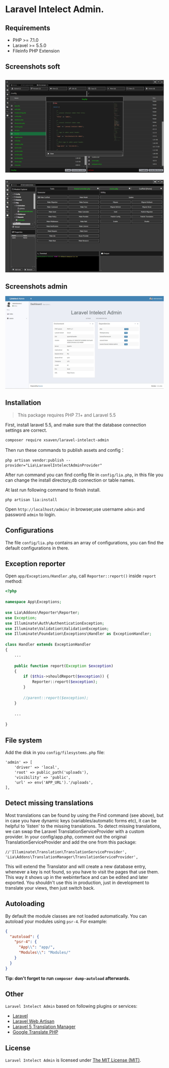 <p align="center"><h1>Laravel Intelect Admin.</h1></p>

Requirements
------------
 - PHP >= 7.1.0
 - Laravel >= 5.5.0
 - Fileinfo PHP Extension

Screenshots soft
------------

![LIA-Soft](https://raw.githubusercontent.com/Xsaven/laravel-intelect-admin/master/docs/screenshot-soft-filemanager.jpg)
------------
![LIA-Soft](https://raw.githubusercontent.com/Xsaven/laravel-intelect-admin/master/docs/screenshot-soft-module.jpg)

Screenshots admin
------------
![LIA-Admin](https://raw.githubusercontent.com/Xsaven/laravel-intelect-admin/master/docs/screenshot-admin.jpg)

Installation
------------
> This package requires PHP 7.1+ and Laravel 5.5

First, install laravel 5.5, and make sure that the database connection settings are correct.

```
composer require xsaven/laravel-intelect-admin
```

Then run these commands to publish assets and config：
```
php artisan vendor:publish --provider="Lia\LaravelIntelectAdminProvider"
```
After run command you can find config file in `config/lia.php`, in this file you can change the install directory,db connection or table names.

At last run following command to finish install. 
```
php artisan lia:install
```

Open `http://localhost/admin/` in browser,use username `admin` and password `admin` to login.

Configurations
------------
The file `config/lia.php` contains an array of configurations, you can find the default configurations in there.

Exception reporter
------------
Open `app/Exceptions/Handler.php`, call `Reporter::report()` inside `report` method:
```php
<?php

namespace App\Exceptions;

use Lia\Addons\Reporter\Reporter;
use Exception;
use Illuminate\Auth\AuthenticationException;
use Illuminate\Validation\ValidationException;
use Illuminate\Foundation\Exceptions\Handler as ExceptionHandler;

class Handler extends ExceptionHandler
{
    ...

    public function report(Exception $exception)
    {
        if ($this->shouldReport($exception)) {
            Reporter::report($exception);
        }

        //parent::report($exception);
    }
    
    ...

}
```

File system
------------ 
Add the disk in you `config/filesystems.php` file:
```
'admin' => [
    'driver' => 'local',
    'root' => public_path('uploads'),
    'visibility' => 'public',
    'url' => env('APP_URL').'/uploads',
],
```

Detect missing translations
------------

Most translations can be found by using the Find command (see above), but in case you have dynamic keys (variables/automatic forms etc), it can be helpful to 'listen' to the missing translations.
To detect missing translations, we can swap the Laravel TranslationServiceProvider with a custom provider.
In your config/app.php, comment out the original TranslationServiceProvider and add the one from this package:

    //'Illuminate\Translation\TranslationServiceProvider',
    'Lia\Addons\TranslationManager\TranslationServiceProvider',

This will extend the Translator and will create a new database entry, whenever a key is not found, so you have to visit the pages that use them.
This way it shows up in the webinterface and can be edited and later exported.
You shouldn't use this in production, just in development to translate your views, then just switch back.

Autoloading
-------------

By default the module classes are not loaded automatically. You can autoload your modules using `psr-4`. For example:

``` json
{
  "autoload": {
    "psr-4": {
      "App\\": "app/",
      "Modules\\": "Modules/"
    }
  }
}
```

**Tip: don't forget to run `composer dump-autoload` afterwards.**

Other
------------
`Laravel Intelect Admin` based on following plugins or services:

+ [Laravel](https://laravel.com/)
+ [Laravel Web Artisan](https://github.com/recca0120/laravel-terminal)
+ [Laravel 5 Translation Manager](https://github.com/barryvdh/laravel-translation-manager)
+ [Google Translate PHP](https://github.com/Stichoza/google-translate-php)

License
------------
`Laravel Intelect Admin` is licensed under [The MIT License (MIT)](LICENSE).
